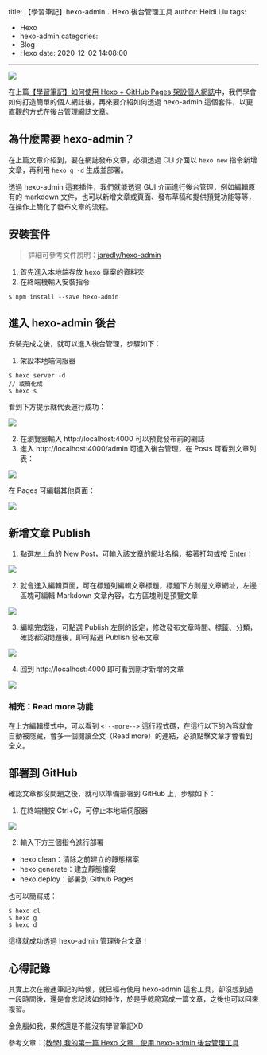 title: 【學習筆記】hexo-admin：Hexo 後台管理工具
author: Heidi Liu
tags:
  - Hexo
  - hexo-admin
categories:
  - Blog
  - Hexo
date: 2020-12-02 14:08:00
---
![](https://i.imgur.com/T1CHqyf.png)

在上篇[【學習筆記】如何使用 Hexo + GitHub Pages 架設個人網誌](https://heidiliu2020.github.io/2020/11/07/202011-hexo-github/)中，我們學會如何打造簡單的個人網誌後，再來要介紹如何透過 hexo-admin 這個套件，以更直觀的方式在後台管理網誌文章。

<!--more-->

## 為什麼需要 hexo-admin？

在上篇文章介紹到，要在網誌發布文章，必須透過 CLI 介面以 `hexo new` 指令新增文章，再利用 `hexo g -d` 生成並部署。

透過 hexo-admin 這套插件，我們就能透過 GUI 介面進行後台管理，例如編輯原有的 markdown 文件，也可以新增文章或頁面、發布草稿和提供預覽功能等等，在操作上簡化了發布文章的流程。

## 安裝套件

> 詳細可參考文件說明：[jaredly/hexo-admin](https://github.com/jaredly/hexo-admin)

1. 首先進入本地端存放 hexo 專案的資料夾
2. 在終端機輸入安裝指令

```
$ npm install --save hexo-admin
```

## 進入 hexo-admin 後台

安裝完成之後，就可以進入後台管理，步驟如下：

1. 架設本地端伺服器

```
$ hexo server -d
// 或簡化成
$ hexo s
```

看到下方提示就代表運行成功：

![](https://i.imgur.com/zXT8P5C.png)

2. 在瀏覽器輸入 http://localhost:4000 可以預覽發布前的網誌
3. 進入 http://localhost:4000/admin 可進入後台管理，在 Posts 可看到文章列表：

![](https://i.imgur.com/ZGKnhui.png)

在 Pages 可編輯其他頁面：

![](https://i.imgur.com/UWJr7PU.png)

## 新增文章 Publish

1. 點選左上角的 New Post，可輸入該文章的網址名稱，接著打勾或按 Enter：

![](https://i.imgur.com/fMCYDdW.png)

2. 就會進入編輯頁面，可在標題列編輯文章標題，標題下方則是文章網址，左邊區塊可編輯 Markdown 文章內容，右方區塊則是預覽文章

![](https://i.imgur.com/190UBSx.png)

3. 編輯完成後，可點選 Publish 左側的設定，修改發布文章時間、標籤、分類，確認都沒問題後，即可點選 Publish 發布文章

![](https://i.imgur.com/BBUAMBO.png)

4. 回到 http://localhost:4000 即可看到剛才新增的文章

![](https://i.imgur.com/Jezhv4m.png)

### 補充：Read more 功能

在上方編輯模式中，可以看到 `<!--more-->` 這行程式碼，在這行以下的內容就會自動被隱藏，會多一個閱讀全文（Read more）的連結，必須點擊文章才會看到全文。

## 部署到 GitHub

確認文章都沒問題之後，就可以準備部署到 GitHub 上，步驟如下：

1. 在終端機按 Ctrl+C，可停止本地端伺服器

![](https://i.imgur.com/BXhBwiC.png)

2. 輸入下方三個指令進行部署

- hexo clean：清除之前建立的靜態檔案
- hexo generate：建立靜態檔案
- hexo deploy：部署到 Github Pages

也可以簡寫成：

```
$ hexo cl
$ hexo g
$ hexo d
```

這樣就成功透過 hexo-admin 管理後台文章！

## 心得記錄

其實上次在搬運筆記的時候，就已經有使用 hexo-admin 這套工具，卻沒想到過一段時間後，還是會忘記該如何操作，於是乎乾脆寫成一篇文章，之後也可以回來複習。

金魚腦如我，果然還是不能沒有學習筆記XD

參考文章：[[教學] 我的第一篇 Hexo 文章：使用 hexo-admin 後台管理工具](https://ed521.github.io/2019/08/hexo-admin/)